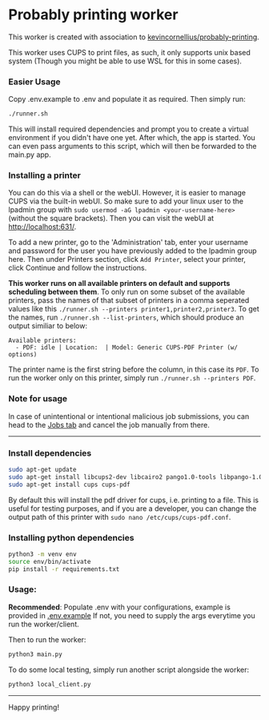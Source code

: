 # Probably printing worker
This worker is created with association to [kevincornellius/probably-printing](https://github.com/kevincornellius/probably-printing).

This worker uses CUPS to print files, as such, it only supports unix based system (Though you might be able to use WSL for this in some cases).

### Easier Usage
Copy .env.example to .env and populate it as required. Then simply run:
```sh
./runner.sh
```
This will install required dependencies and prompt you to create a virtual environment if you didn't have one yet. After which, the app is started. You can even pass arguments to this script, which will then be forwarded to the main.py app.

### Installing a printer
You can do this via a shell or the webUI. However, it is easier to manage CUPS via the built-in webUI. So make sure to add your linux user to the lpadmin group with `sudo usermod -aG lpadmin <your-username-here>` (without the square brackets).
Then you can visit the webUI at [http://localhost:631/](http://localhost:631/).


To add a new printer, go to the 'Administration' tab, enter your username and password for the user you have previously added to the lpadmin group here. Then under Printers section, click `Add Printer`, select your printer, click Continue and follow the instructions.


**This worker runs on all available printers on default and supports scheduling between them**. To only run on some subset of the available printers, pass the names of that subset of printers in a comma seperated values like this `./runner.sh --printers printer1,printer2,printer3`. To get the names, run `./runner.sh --list-printers`, which should produce an output similiar to below:
```
Available printers:
  - PDF: idle | Location:  | Model: Generic CUPS-PDF Printer (w/ options)
```
The printer name is the first string before the column, in this case its `PDF`.
To run the worker only on this printer, simply run `./runner.sh --printers PDF`.


### Note for usage
In case of unintentional or intentional malicious job submissions, you can head to the [Jobs tab](http://localhost:631/jobs/) and cancel the job manually from there.

---



### Install dependencies
```sh
sudo apt-get update
sudo apt-get install libcups2-dev libcairo2 pango1.0-tools libpango-1.0-0 libpangocairo-1.0-0 libgdk-pixbuf2.0-0 libffi-dev shared-mime-info fonts-dejavu
sudo apt-get install cups cups-pdf
```
By default this will install the pdf driver for cups, i.e. printing to a file. This is useful for testing purposes, and if you are a developer, you can change the output path of this printer with `sudo nano /etc/cups/cups-pdf.conf`.

### Installing python dependencies
```sh
python3 -m venv env
source env/bin/activate
pip install -r requirements.txt
```


### Usage:
**Recommended**: Populate .env with your configurations, example is provided in [.env.example](./.env.example)
If not, you need to supply the args everytime you run the worker/client.

Then to run the worker:
```sh
python3 main.py
```

To do some local testing, simply run another script alongside the worker:
```sh
python3 local_client.py
```

---
Happy printing!
